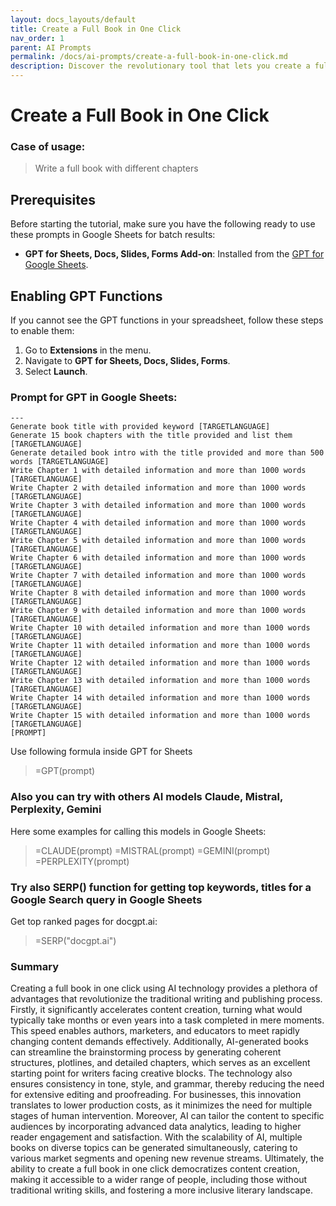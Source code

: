 ```yaml
---
layout: docs_layouts/default
title: Create a Full Book in One Click
nav_order: 1
parent: AI Prompts
permalink: /docs/ai-prompts/create-a-full-book-in-one-click.md
description: Discover the revolutionary tool that lets you create a full book in just one click! Streamline your writing process and effortlessly generate high-quality content. Perfect for authors, bloggers, and content creators looking to boost productivity and creativity.
---
```


# Create a Full Book in One Click

### Case of usage:
> Write a full book with different chapters 

## Prerequisites

Before starting the tutorial, make sure you have the following ready to use these prompts in Google Sheets for batch results:

- **GPT for Sheets, Docs, Slides, Forms Add-on**: Installed from the [GPT for Google Sheets](https://workspace.google.com/u/0/marketplace/app/gpt_for_sheets_docs_forms_slides/466607203252).

## Enabling GPT Functions

If you cannot see the GPT functions in your spreadsheet, follow these steps to enable them:

1. Go to **Extensions** in the menu.
2. Navigate to **GPT for Sheets, Docs, Slides, Forms**.
3. Select **Launch**.


### Prompt for GPT in Google Sheets:
```shell
---
Generate book title with provided keyword [TARGETLANGUAGE] 
Generate 15 book chapters with the title provided and list them [TARGETLANGUAGE] 
Generate detailed book intro with the title provided and more than 500 words [TARGETLANGUAGE] 
Write Chapter 1 with detailed information and more than 1000 words [TARGETLANGUAGE] 
Write Chapter 2 with detailed information and more than 1000 words [TARGETLANGUAGE] 
Write Chapter 3 with detailed information and more than 1000 words [TARGETLANGUAGE] 
Write Chapter 4 with detailed information and more than 1000 words [TARGETLANGUAGE] 
Write Chapter 5 with detailed information and more than 1000 words [TARGETLANGUAGE] 
Write Chapter 6 with detailed information and more than 1000 words [TARGETLANGUAGE] 
Write Chapter 7 with detailed information and more than 1000 words [TARGETLANGUAGE] 
Write Chapter 8 with detailed information and more than 1000 words [TARGETLANGUAGE] 
Write Chapter 9 with detailed information and more than 1000 words [TARGETLANGUAGE] 
Write Chapter 10 with detailed information and more than 1000 words [TARGETLANGUAGE] 
Write Chapter 11 with detailed information and more than 1000 words [TARGETLANGUAGE] 
Write Chapter 12 with detailed information and more than 1000 words [TARGETLANGUAGE] 
Write Chapter 13 with detailed information and more than 1000 words [TARGETLANGUAGE] 
Write Chapter 14 with detailed information and more than 1000 words [TARGETLANGUAGE] 
Write Chapter 15 with detailed information and more than 1000 words [TARGETLANGUAGE] 
[PROMPT]
```

Use following formula inside GPT for Sheets
> =GPT(prompt)

### Also you can try with others AI models Claude, Mistral, Perplexity, Gemini
Here some examples for calling this models in Google Sheets:

> =CLAUDE(prompt)
> =MISTRAL(prompt)
> =GEMINI(prompt)
> =PERPLEXITY(prompt)


### Try also SERP() function for getting top keywords, titles for a Google Search query in Google Sheets

Get top ranked pages for docgpt.ai:

> =SERP("docgpt.ai")



### Summary
Creating a full book in one click using AI technology provides a plethora of advantages that revolutionize the traditional writing and publishing process. Firstly, it significantly accelerates content creation, turning what would typically take months or even years into a task completed in mere moments. This speed enables authors, marketers, and educators to meet rapidly changing content demands effectively. Additionally, AI-generated books can streamline the brainstorming process by generating coherent structures, plotlines, and detailed chapters, which serves as an excellent starting point for writers facing creative blocks. The technology also ensures consistency in tone, style, and grammar, thereby reducing the need for extensive editing and proofreading. For businesses, this innovation translates to lower production costs, as it minimizes the need for multiple stages of human intervention. Moreover, AI can tailor the content to specific audiences by incorporating advanced data analytics, leading to higher reader engagement and satisfaction. With the scalability of AI, multiple books on diverse topics can be generated simultaneously, catering to various market segments and opening new revenue streams. Ultimately, the ability to create a full book in one click democratizes content creation, making it accessible to a wider range of people, including those without traditional writing skills, and fostering a more inclusive literary landscape.
